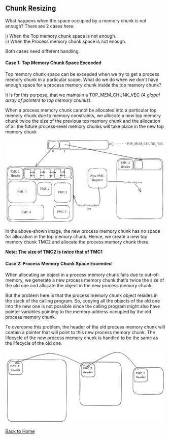 ## Chunk Resizing

What happens when the space occupied by a memory chunk is not enough? There are 2 cases here:

i) When the Top memory chunk space is not enough.  
ii) When the Process memory chunk space is not enough.

Both cases need different handling.

#### Case 1: Top Memory Chunk Space Exceeded

Top memory chunk space can be exceeded when we try to get a process memory chunk in a particular scope. What do we do when we don't have enough space for a process memory chunk inside the top memory chunk?

It is for this purpose, that we maintain a TOP_MEM_CHUNK_VEC *(A global array of pointers to top memory chunks)*.

When a process memory chunk cannot be allocated into a particular top memory chunk due to memory constraints, we allocate a new top memory chunk twice the size of the previous top memory chunk and the allocation of all the future process-level memory chunks will take place in the new top memory chunk

![Top Memory Chunk Resizing](./static/images/Top-memorychunk-resizing.png)

In the above-shown image, the new process memory chunk has no space for allocation in the top memory chunk. Hence, we create a new top memory chunk TMC2 and allocate the process memory chunk there.

**Note: The size of TMC2 is twice that of TMC1**

#### Case 2: Process Memory Chunk Space Exceeded

When allocating an object in a process memory chunk fails due to out-of-memory, we generate a new process memory chunk that's twice the size of the old one and allocate the object in the new process memory chunk.

But the problem here is that the process memory chunk object resides in the stack of the calling program. So, copying all the objects of the old one into the new one is not possible since the calling program might also have pointer variables pointing to the memory address occupied by the old process memory chunk.

To overcome this problem, the header of the old process memory chunk will contain a pointer that will point to this new process memory chunk. The lifecycle of the new process memory chunk is handled to be the same as the lifecycle of the old one.

![Process Memory Chunk Resizing](./static/images/process-memorychunk-resizing.png)

[Back to Home](../../../readme.md)